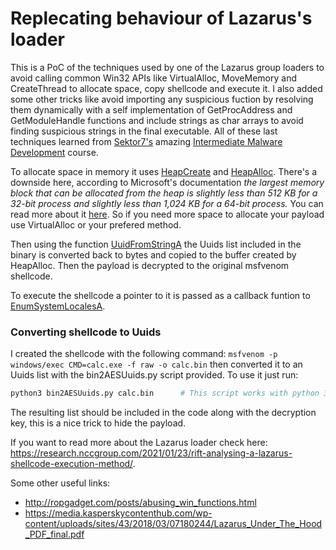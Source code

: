 # Replecating behaviour of Lazarus's loader

This is a PoC of the techniques used by one of the Lazarus group loaders to avoid calling common Win32 APIs like VirtualAlloc, MoveMemory and CreateThread to allocate space, copy shellcode and execute it. I also added some other tricks like avoid importing any suspicious fuction by resolving them dynamically with a self implementation of GetProcAddress and GetModuleHandle functions and include strings as char arrays to avoid finding suspicious strings in the final executable. All of these last techniques learned from [Sektor7's](https://twitter.com/SEKTOR7net) amazing [Intermediate Malware Development](https://institute.sektor7.net/rto-maldev-intermediate) course. 

To allocate space in memory it uses [HeapCreate](https://docs.microsoft.com/en-us/windows/win32/api/heapapi/nf-heapapi-heapcreate) and [HeapAlloc](https://docs.microsoft.com/en-us/windows/win32/api/heapapi/nf-heapapi-heapalloc). There's a downside here, according to Microsoft's documentation _the largest memory block that can be allocated from the heap is slightly less than 512 KB for a 32-bit process and slightly less than 1,024 KB for a 64-bit process._ You can read more about it [here](https://docs.microsoft.com/en-us/windows/win32/api/heapapi/nf-heapapi-heapcreate). So if you need more space to allocate your payload use VirtualAlloc or your prefered method.

Then using the function [UuidFromStringA](https://docs.microsoft.com/en-us/windows/win32/api/rpcdce/nf-rpcdce-uuidfromstring) the Uuids list included in the binary is converted back to bytes and copied to the buffer created by HeapAlloc. Then the payload is decrypted to the original msfvenom shellcode.

To execute the shellcode a pointer to it is passed as a callback funtion to [EnumSystemLocalesA](https://docs.microsoft.com/en-us/windows/win32/api/winnls/nf-winnls-enumsystemlocalesa).
### Converting shellcode to Uuids
I created the shellcode with the following command:
`msfvenom -p windows/exec CMD=calc.exe -f raw -o calc.bin`
then converted it to an Uuids list with the bin2AESUuids.py script provided. To use it just run:
```bash
python3 bin2AESUuids.py calc.bin      # This script works with python 3 only, you might also need to install some python libraries.
```
The resulting list should be included in the code along with the decryption key, this is a nice trick to hide the payload.

If you want to read more about the Lazarus loader check here: https://research.nccgroup.com/2021/01/23/rift-analysing-a-lazarus-shellcode-execution-method/.

Some other useful links:
- http://ropgadget.com/posts/abusing_win_functions.html
- https://media.kasperskycontenthub.com/wp-content/uploads/sites/43/2018/03/07180244/Lazarus_Under_The_Hood_PDF_final.pdf

